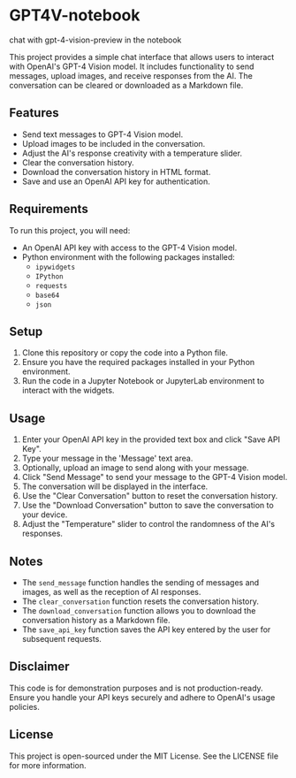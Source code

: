 # GPT4V-notebook
chat with gpt-4-vision-preview in the notebook


This project provides a simple chat interface that allows users to interact with OpenAI's GPT-4 Vision model. It includes functionality to send messages, upload images, and receive responses from the AI. The conversation can be cleared or downloaded as a Markdown file.

## Features

- Send text messages to GPT-4 Vision model.
- Upload images to be included in the conversation.
- Adjust the AI's response creativity with a temperature slider.
- Clear the conversation history.
- Download the conversation history in HTML format.
- Save and use an OpenAI API key for authentication.

## Requirements

To run this project, you will need:

- An OpenAI API key with access to the GPT-4 Vision model.
- Python environment with the following packages installed:
  - `ipywidgets`
  - `IPython`
  - `requests`
  - `base64`
  - `json`

## Setup

1. Clone this repository or copy the code into a Python file.
2. Ensure you have the required packages installed in your Python environment.
3. Run the code in a Jupyter Notebook or JupyterLab environment to interact with the widgets.

## Usage

1. Enter your OpenAI API key in the provided text box and click "Save API Key".
2. Type your message in the 'Message' text area.
3. Optionally, upload an image to send along with your message.
4. Click "Send Message" to send your message to the GPT-4 Vision model.
5. The conversation will be displayed in the interface.
6. Use the "Clear Conversation" button to reset the conversation history.
7. Use the "Download Conversation" button to save the conversation to your device.
8. Adjust the "Temperature" slider to control the randomness of the AI's responses.

## Notes

- The `send_message` function handles the sending of messages and images, as well as the reception of AI responses.
- The `clear_conversation` function resets the conversation history.
- The `download_conversation` function allows you to download the conversation history as a Markdown file.
- The `save_api_key` function saves the API key entered by the user for subsequent requests.

## Disclaimer

This code is for demonstration purposes and is not production-ready. Ensure you handle your API keys securely and adhere to OpenAI's usage policies.

## License

This project is open-sourced under the MIT License. See the LICENSE file for more information.

